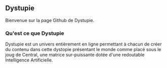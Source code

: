 ## Dystupie

Bienvenue sur la page Github de Dystupie.

### Qu'est ce que Dystupie

Dystupie est un univers entièrement en ligne permettant à chacun de créer du contenu dans cette dystopie présentant le monde comme placé sous le joug de Central, une matrice sur-puissante dotée d'une redoutable Intelligence Artificielle.
